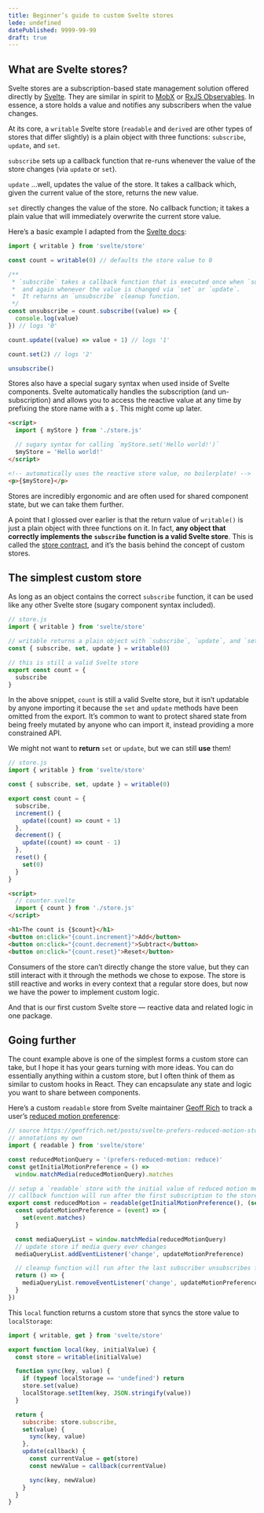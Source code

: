 ```yaml
---
title: Beginner’s guide to custom Svelte stores
lede: undefined
datePublished: 9999-99-99
draft: true
---
```


## What are Svelte stores?

Svelte stores are a subscription-based state management solution offered directly by [Svelte](https://svelte.dev). They are similar in spirit to [MobX](https://mobx.js.org/README.html) or [RxJS Observables](https://rxjs.dev/guide/observable). In essence, a store holds a value and notifies any subscribers when the value changes.

At its core, a `writable` Svelte store (`readable` and `derived` are other types of stores that differ slightly) is a plain object with three functions: `subscribe`, `update`, and `set`.

`subscribe` sets up a callback function that re-runs whenever the value of the store changes (via `update` or `set`).

`update` …well, updates the value of the store. It takes a callback which, given the current value of the store, returns the new value.

`set` directly changes the value of the store. No callback function; it takes a plain value that will immediately overwrite the current store value.

Here’s a basic example I adapted from the [Svelte docs](https://svelte.dev/docs#run-time-svelte-store):

```javascript
import { writable } from 'svelte/store'

const count = writable(0) // defaults the store value to 0

/**
 * `subscribe` takes a callback function that is executed once when `subscribe` is called
 *  and again whenever the value is changed via `set` or `update`.
 *  It returns an `unsubscribe` cleanup function.
 */
const unsubscribe = count.subscribe((value) => {
  console.log(value)
}) // logs '0'

count.update((value) => value + 1) // logs '1'

count.set(2) // logs '2'

unsubscribe()
```

Stores also have a special sugary syntax when used inside of Svelte components. Svelte automatically handles the subscription (and un-subscription) and allows you to access the reactive value at any time by prefixing the store name with a `$` . This might come up later.

```html
<script>
  import { myStore } from './store.js'

  // sugary syntax for calling `myStore.set('Hello world!')`
  $myStore = 'Hello world!'
</script>

<!-- automatically uses the reactive store value, no boilerplate! -->
<p>{$myStore}</p>
```

Stores are incredibly ergonomic and are often used for shared component state, but we can take them further.

A point that I glossed over earlier is that the return value of `writable()` is just a plain object with three functions on it. In fact, **any object that correctly implements the** **`subscribe`** **function is a valid Svelte store**. This is called the [store contract](https://svelte.dev/docs#component-format-script-4-prefix-stores-with-$-to-access-their-values-store-contract), and it’s the basis behind the concept of custom stores.

## The simplest custom store

As long as an object contains the correct `subscribe` function, it can be used like any other Svelte store (sugary component syntax included).

```javascript
// store.js
import { writable } from 'svelte/store'

// writable returns a plain object with `subscribe`, `update`, and `set`
const { subscribe, set, update } = writable(0)

// this is still a valid Svelte store
export const count = {
  subscribe
}
```

In the above snippet, `count` is still a valid Svelte store, but it isn’t updatable by anyone importing it because the `set` and `update` methods have been omitted from the export. It’s common to want to protect shared state from being freely mutated by anyone who can import it, instead providing a more constrained API.

We might not want to **return** `set` or `update`, but we can still **use** them!

```javascript
// store.js
import { writable } from 'svelte/store'

const { subscribe, set, update } = writable(0)

export const count = {
  subscribe,
  increment() {
    update((count) => count + 1)
  },
  decrement() {
    update((count) => count - 1)
  },
  reset() {
    set(0)
  }
}
```

```html
<script>
  // counter.svelte
  import { count } from './store.js'
</script>

<h1>The count is {$count}</h1>
<button on:click="{count.increment}">Add</button>
<button on:click="{count.decrement}">Subtract</button>
<button on:click="{count.reset}">Reset</button>
```

Consumers of the store can’t directly change the store value, but they can still interact with it through the methods we chose to expose. The store is still reactive and works in every context that a regular store does, but now we have the power to implement custom logic.

And that is our first custom Svelte store — reactive data and related logic in one package.

## Going further

The count example above is one of the simplest forms a custom store can take, but I hope it has your gears turning with more ideas. You can do essentially anything within a custom store, but I often think of them as similar to custom hooks in React. They can encapsulate any state and logic you want to share between components.

Here’s a custom `readable` store from Svelte maintainer [Geoff Rich](https://twitter.com/geoffrich_) to track a user’s [reduced motion preference](https://developer.mozilla.org/en-US/docs/Web/CSS/@media/prefers-reduced-motion):

```javascript
// source https://geoffrich.net/posts/svelte-prefers-reduced-motion-store/
// annotations my own
import { readable } from 'svelte/store'

const reducedMotionQuery = '(prefers-reduced-motion: reduce)'
const getInitialMotionPreference = () =>
  window.matchMedia(reducedMotionQuery).matches

// setup a `readable` store with the initial value of reduced motion media query.
// callback function will run after the first subscription to the store.
export const reducedMotion = readable(getInitialMotionPreference(), (set) => {
  const updateMotionPreference = (event) => {
    set(event.matches)
  }

  const mediaQueryList = window.matchMedia(reducedMotionQuery)
  // update store if media query ever changes
  mediaQueryList.addEventListener('change', updateMotionPreference)

  // cleanup function will run after the last subscriber unsubscribes from store
  return () => {
    mediaQueryList.removeEventListener('change', updateMotionPreference)
  }
})
```

This `local` function returns a custom store that syncs the store value to `localStorage`:

```javascript
import { writable, get } from 'svelte/store'

export function local(key, initialValue) {
  const store = writable(initialValue)

  function sync(key, value) {
    if (typeof localStorage == 'undefined') return
    store.set(value)
    localStorage.setItem(key, JSON.stringify(value))
  }

  return {
    subscribe: store.subscribe,
    set(value) {
      sync(key, value)
    },
    update(callback) {
      const currentValue = get(store)
      const newValue = callback(currentValue)

      sync(key, newValue)
    }
  }
}
```
